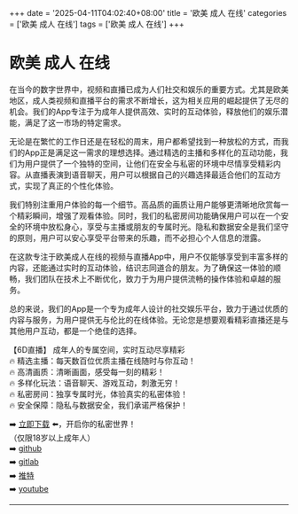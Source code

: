 +++
date = '2025-04-11T04:02:40+08:00'
title = '欧美 成人 在线'
categories = ['欧美 成人 在线']
tags = ['欧美 成人 在线']
+++

# 欧美 成人 在线

在当今的数字世界中，视频和直播已成为人们社交和娱乐的重要方式。尤其是欧美地区，成人类视频和直播平台的需求不断增长，这为相关应用的崛起提供了无尽的机会。我们的App专注于为成年人提供高效、实时的互动体验，释放他们的娱乐潜能，满足了这一市场的特定需求。

无论是在繁忙的工作日还是在轻松的周末，用户都希望找到一种放松的方式，而我们的App正是满足这一需求的理想选择。通过精选的主播和多样化的互动功能，我们为用户提供了一个独特的空间，让他们在安全与私密的环境中尽情享受精彩内容。从直播表演到语音聊天，用户可以根据自己的兴趣选择最适合他们的互动方式，实现了真正的个性化体验。

我们特别注重用户体验的每一个细节。高品质的画质让用户能够更清晰地欣赏每一个精彩瞬间，增强了观看体验。同时，我们的私密房间功能确保用户可以在一个安全的环境中放松身心，享受与主播或朋友的专属时光。隐私和数据安全是我们坚守的原则，用户可以安心享受平台带来的乐趣，而不必担心个人信息的泄露。

在这款专注于欧美成人在线的视频与直播App中，用户不仅能够享受到丰富多样的内容，还能通过实时的互动体验，结识志同道合的朋友。为了确保这一体验的顺畅，我们团队在技术上不断优化，致力于为用户提供流畅的操作体验和卓越的服务。

总的来说，我们的App是一个专为成年人设计的社交娱乐平台，致力于通过优质的内容与服务，为用户提供无与伦比的在线体验。无论您是想要观看精彩直播还是与其他用户互动，都是一个绝佳的选择。

【6D直播】
成年人的专属空间，实时互动尽享精彩  
🔥 精选主播：每天数百位优质主播在线随时与你互动！  
🔥 高清画质：清晰画面，感受每一刻的精彩！  
🔥 多样化玩法：语音聊天、游戏互动，刺激无穷！  
🔥 私密房间：独享专属时光，体验真实的私密体验！  
🔥 安全保障：隐私与数据安全，我们承诺严格保护！  

➡️ [立即下载](https://down123.s3.ap-east-1.amazonaws.com/down/down.html?channelCode=blog) ⬅️，开启你的私密世界！  
（仅限18岁以上成年人）  
➡️ [github](https://aldult-live.github.io/)  
➡️ [gitlab](https://seo-09598d.gitlab.io/)  
➡️ [推特](https://x.com/wegame33)  
➡️ [youtube](https://www.youtube.com/@6Dlive)  

---
